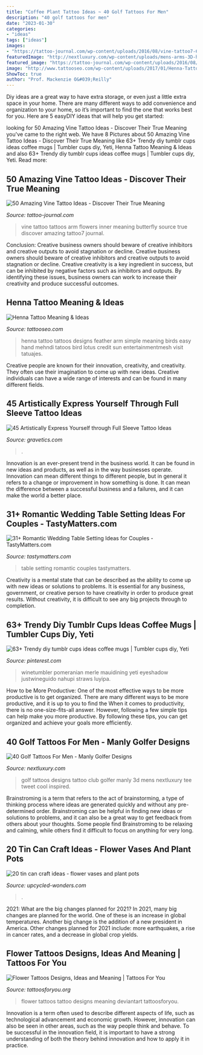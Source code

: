 ```yaml
---
title: "Coffee Plant Tattoo Ideas ~ 40 Golf Tattoos For Men"
description: "40 golf tattoos for men"
date: "2023-01-30"
categories:
- "ideas"
tags: ["ideas"]
images:
- "https://tattoo-journal.com/wp-content/uploads/2016/08/vine-tattoo7-650x751.jpg"
featuredImage: "http://nextluxury.com/wp-content/uploads/mens-arms-3D-hands-on-golf-club-tattoo.jpg"
featured_image: "https://tattoo-journal.com/wp-content/uploads/2016/08/vine-tattoo7-650x751.jpg"
image: "http://www.tattooseo.com/wp-content/uploads/2017/01/Henna-Tattoos-35.jpg"
ShowToc: true
author: "Prof. Mackenzie O&#039;Reilly"
---
```



Diy ideas are a great way to have extra storage, or even just a little extra space in your home. There are many different ways to add convenience and organization to your home, so it’s important to find the one that works best for you. Here are 5 easyDIY ideas that will help you get started: 

	

		
looking for 50 Amazing Vine Tattoo Ideas - Discover Their True Meaning you've came to the right web. We have 8 Pictures about 50 Amazing Vine Tattoo Ideas - Discover Their True Meaning like 63+ Trendy diy tumblr cups ideas coffee mugs | Tumbler cups diy, Yeti, Henna Tattoo Meaning &amp; Ideas and also 63+ Trendy diy tumblr cups ideas coffee mugs | Tumbler cups diy, Yeti. Read more:
		
    
## 50 Amazing Vine Tattoo Ideas - Discover Their True Meaning

<img loading=lazy src="https://tattoo-journal.com/wp-content/uploads/2016/08/vine-tattoo7-650x751.jpg" onerror="this.onerror=null;this.src='https://tse3.mm.bing.net/th?id=OIP.3PPi-OPqAMq-2YzaALR4pwHaIj&amp;pid=15.1';" alt="50 Amazing Vine Tattoo Ideas - Discover Their True Meaning">

_Source: tattoo-journal.com_

>vine tattoo tattoos arm flowers inner meaning butterfly source true discover amazing tattoo7 journal. 

	

Conclusion: Creative business owners should beware of creative inhibitors and creative outputs to avoid stagnation or decline.
Creative business owners should beware of creative inhibitors and creative outputs to avoid stagnation or decline. Creative creativity is a key ingredient in success, but can be inhibited by negative factors such as inhibitors and outputs. By identifying these issues, business owners can work to increase their creativity and produce successful outcomes.

    
## Henna Tattoo Meaning &amp; Ideas

<img loading=lazy src="http://www.tattooseo.com/wp-content/uploads/2017/01/Henna-Tattoos-35.jpg" onerror="this.onerror=null;this.src='https://tse3.mm.bing.net/th?id=OIP.v-4J8fkMW5a7zVw9998mZwAAAA&amp;pid=15.1';" alt="Henna Tattoo Meaning &amp; Ideas">

_Source: tattooseo.com_

>henna tattoo tattoos designs feather arm simple meaning birds easy hand mehndi tatoos bird lotus credit sun entertainmentmesh visit tatuajes. 

	

Creative people are known for their innovation, creativity, and creativity. They often use their imagination to come up with new ideas. Creative individuals can have a wide range of interests and can be found in many different fields.

    
## 45 Artistically Express Yourself Through Full Sleeve Tattoo Ideas

<img loading=lazy src="https://www.gravetics.com/wp-content/uploads/2017/04/sleevetattoo-femaletattooartist-tattoo-tattoos-customtattooing-fullsleevetattoo-1024x1024.jpg" onerror="this.onerror=null;this.src='https://tse2.mm.bing.net/th?id=OIP.4_qAQQYqTFAhbrjR-m42UAHaHa&amp;pid=15.1';" alt="45 Artistically Express Yourself through Full Sleeve Tattoo Ideas">

_Source: gravetics.com_

>. 

	

Innovation is an ever-present trend in the business world. It can be found in new ideas and products, as well as in the way businesses operate. Innovation can mean different things to different people, but in general it refers to a change or improvement in how something is done. It can mean the difference between a successful business and a failures, and it can make the world a better place.

    
## 31+ Romantic Wedding Table Setting Ideas For Couples - TastyMatters.com

<img loading=lazy src="http://www.tastymatters.com/wp-content/uploads/2017/06/wedding-table-setting-ideas-6.jpg" onerror="this.onerror=null;this.src='https://tse2.mm.bing.net/th?id=OIP.pMPnGgbOyUP6v39zlY0BXQHaLG&amp;pid=15.1';" alt="31+ Romantic Wedding Table Setting Ideas for Couples - TastyMatters.com">

_Source: tastymatters.com_

>table setting romantic couples tastymatters. 

	

Creativity is a mental state that can be described as the ability to come up with new ideas or solutions to problems. It is essential for any business, government, or creative person to have creativity in order to produce great results. Without creativity, it is difficult to see any big projects through to completion.

    
## 63+ Trendy Diy Tumblr Cups Ideas Coffee Mugs | Tumbler Cups Diy, Yeti

<img loading=lazy src="https://i.pinimg.com/736x/f9/b1/7a/f9b17a9b246625a52e1a6ab7a9adaffa.jpg" onerror="this.onerror=null;this.src='https://tse1.mm.bing.net/th?id=OIP.yoc_DC-C4yaT6rktl4k2rwAAAA&amp;pid=15.1';" alt="63+ Trendy diy tumblr cups ideas coffee mugs | Tumbler cups diy, Yeti">

_Source: pinterest.com_

>winetumbler pomeranian merle mauidining yeti eyeshadow justwineguido nahupi straws luyipa. 

	

How to be More Productive: One of the most effective ways to be more productive is to get organized. There are many different ways to be more productive, and it is up to you to find the
When it comes to productivity, there is no one-size-fits-all answer. However, following a few simple tips can help make you more productive. By following these tips, you can get organized and achieve your goals more efficiently.

    
## 40 Golf Tattoos For Men - Manly Golfer Designs

<img loading=lazy src="http://nextluxury.com/wp-content/uploads/mens-arms-3D-hands-on-golf-club-tattoo.jpg" onerror="this.onerror=null;this.src='https://tse2.mm.bing.net/th?id=OIP.G6svuk1yCvorVT9FgAnp0wAAAA&amp;pid=15.1';" alt="40 Golf Tattoos For Men - Manly Golfer Designs">

_Source: nextluxury.com_

>golf tattoos designs tattoo club golfer manly 3d mens nextluxury tee tweet cool inspired. 

	

Brainstroming is a term that refers to the act of brainstorming, a type of thinking process where ideas are generated quickly and without any pre-determined order. Brainstroming can be helpful in finding new ideas or solutions to problems, and it can also be a great way to get feedback from others about your thoughts. Some people find Brainstroming to be relaxing and calming, while others find it difficult to focus on anything for very long.

    
## 20 Tin Can Craft Ideas - Flower Vases And Plant Pots

<img loading=lazy src="https://www.upcycled-wonders.com/wp-content/uploads/2014/08/painted-tin-can-craft-ideas-garden-diy-flower-vases-decoration.jpg" onerror="this.onerror=null;this.src='https://tse3.mm.bing.net/th?id=OIP.FJd1Row-trtVvfrsAFOpwwHaLH&amp;pid=15.1';" alt="20 tin can craft ideas - flower vases and plant pots">

_Source: upcycled-wonders.com_

>. 

	

2021: What are the big changes planned for 2021?
In 2021, many big changes are planned for the world. One of these is an increase in global temperatures. Another big change is the addition of a new president in America. Other changes planned for 2021 include: more earthquakes, a rise in cancer rates, and a decrease in global crop yields.

    
## Flower Tattoos Designs, Ideas And Meaning | Tattoos For You

<img loading=lazy src="http://www.tattoosforyou.org/wp-content/uploads/2013/09/Flower-Back-Tattoos.jpg" onerror="this.onerror=null;this.src='https://tse2.mm.bing.net/th?id=OIP.xe6n6oUOU43X_a3xf7m4pQHaJ4&amp;pid=15.1';" alt="Flower Tattoos Designs, Ideas and Meaning | Tattoos For You">

_Source: tattoosforyou.org_

>flower tattoos tattoo designs meaning deviantart tattoosforyou. 

	

Innovation is a term often used to describe different aspects of life, such as technological advancement and economic growth. However, innovation can also be seen in other areas, such as the way people think and behave. To be successful in the innovation field, it is important to have a strong understanding of both the theory behind innovation and how to apply it in practice.

